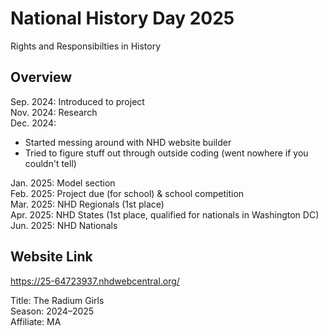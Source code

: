 # National History Day 2025
Rights and Responsibilties in History

## Overview 
Sep. 2024: Introduced to project </br>
Nov. 2024: Research </br>
Dec. 2024: </br>
- Started messing around with NHD website builder
- Tried to figure stuff out through outside coding (went nowhere if you couldn't tell) </br>

Jan. 2025: Model section </br>
Feb. 2025: Project due (for school) & school competition </br>
Mar. 2025: NHD Regionals (1st place) </br>
Apr. 2025: NHD States (1st place, qualified for nationals in Washington DC) </br>
Jun. 2025: NHD Nationals </br>

## Website Link 
https://25-64723937.nhdwebcentral.org/

Title: The Radium Girls </br>
Season: 2024–2025 </br>
Affiliate: MA
